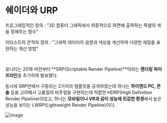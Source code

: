 # 쉐이더와 URP

프로그래밍적인 정의 : "3D 컴퓨터 그래픽에서 최종적으로 화면에 출력하는 픽셀의 색을 정해주는 함수"

아티스트의 관적의 정의 : "그래픽 데이터의 음영과 색상을 계산하여 다양한 재질을 표현하는 계산 방법"

<br>

유니티는 2018 버전부터 **SRP(Scriptable Render Pipeline)**이라는 **렌더링 파이프라인**을 추가하여 발표했다.

동시에 SRP안에서 구동되는 2가지의 템플릿을 공개하였는데 하나는 **하이엔드 PC, 콘솔** 등을 고려해서 고품질의 비주얼을 구현하는데 적합한 HDRP(High Definition Render Pipeline)이었고, 하나는 **모바일이나 VR과 같이 성능에 민감한 환경**에서 높은 성능을 보이는 LWRP(Lightweight Render Pipeline)이다.

![image](https://github.com/SShinMJ/TIL/assets/82142527/00536bc6-7c1c-4180-85ec-d8e52b54713c)
